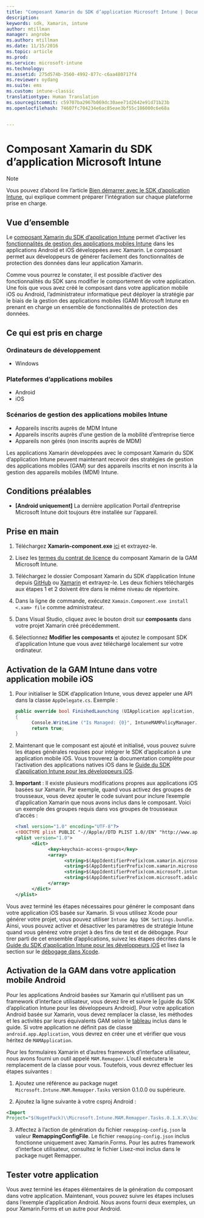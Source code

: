 ```yaml
---
title: "Composant Xamarin du SDK d’application Microsoft Intune | Documentation Microsoft"
description: 
keywords: sdk, Xamarin, intune
author: mtillman
manager: angrobe
ms.author: mtillman
ms.date: 11/15/2016
ms.topic: article
ms.prod: 
ms.service: microsoft-intune
ms.technology: 
ms.assetid: 275d574b-3560-4992-877c-c6aa480717f4
ms.reviewer: oydang
ms.suite: ems
ms.custom: intune-classic
translationtype: Human Translation
ms.sourcegitcommit: c59707ba2967b069dc30aee71d2642e91d71b23b
ms.openlocfilehash: 74607fc704234e6ac85eae3bf55c186000c6e68a


---
```


# <a name="microsoft-intune-app-sdk-xamarin-component"></a>Composant Xamarin du SDK d’application Microsoft Intune

> [!NOTE]
> Vous pouvez d’abord lire l’article [Bien démarrer avec le SDK d’application Intune](intune-app-sdk-get-started.md), qui explique comment préparer l’intégration sur chaque plateforme prise en charge.



## <a name="overview"></a>Vue d’ensemble
Le [composant Xamarin du SDK d’application Intune](https://components.xamarin.com/view/microsoft.intune.mam) permet d’activer les [fonctionnalités de gestion des applications mobiles Intune](/intune/deploy-use/protect-app-data-using-mobile-app-management-policies-with-microsoft-intune) dans les applications Android et iOS développées avec Xamarin. Le composant permet aux développeurs de générer facilement des fonctionnalités de protection des données dans leur application Xamarin.

Comme vous pourrez le constater, il est possible d’activer des fonctionnalités du SDK sans modifier le comportement de votre application. Une fois que vous avez créé le composant dans votre application mobile iOS ou Android, l’administrateur informatique peut déployer la stratégie par le biais de la gestion des applications mobiles (GAM) Microsoft Intune en prenant en charge un ensemble de fonctionnalités de protection des données.

## <a name="whats-supported"></a>Ce qui est pris en charge

### <a name="developer-machines"></a>Ordinateurs de développement
* Windows


### <a name="mobile-app-platforms"></a>Plateformes d’applications mobiles
* Android
* iOS


### <a name="intune-mobile-application-management-scenarios"></a>Scénarios de gestion des applications mobiles Intune

* Appareils inscrits auprès de MDM Intune
* Appareils inscrits auprès d’une gestion de la mobilité d’entreprise tierce
* Appareils non gérés (non inscrits auprès de MDM)

Les applications Xamarin développées avec le composant Xamarin du SDK d’application Intune peuvent maintenant recevoir des stratégies de gestion des applications mobiles (GAM) sur des appareils inscrits et non inscrits à la gestion des appareils mobiles (MDM) Intune.

## <a name="prerequisites"></a>Conditions préalables

* **[Android uniquement]** La dernière application Portail d’entreprise Microsoft Intune doit toujours être installée sur l’appareil.

## <a name="get-started"></a>Prise en main

1.    Téléchargez **Xamarin-component.exe** [ici](https://components.xamarin.com/submit/xpkg) et extrayez-le.

2. Lisez les [termes du contrat de licence](https://components.xamarin.com/license/microsoft.intune.mam) du composant Xamarin de la GAM Microsoft Intune.

3.    Téléchargez le dossier Composant Xamarin du SDK d’application Intune depuis [GitHub](https://github.com/msintuneappsdk/intune-app-sdk-xamarin) ou [Xamarin](https://components.xamarin.com/license/microsoft.intune.mam) et extrayez-le. Les deux fichiers téléchargés aux étapes 1 et 2 doivent être dans le même niveau de répertoire.

4.    Dans la ligne de commande, exécutez `Xamain.Component.exe install <.xam> file` comme administrateur.

5.    Dans Visual Studio, cliquez avec le bouton droit sur **composants** dans votre projet Xamarin créé précédemment.

6.    Sélectionnez **Modifier les composants** et ajoutez le composant SDK d’application Intune que vous avez téléchargé localement sur votre ordinateur.



## <a name="enabling-intune-mam-in-your-ios-mobile-app"></a>Activation de la GAM Intune dans votre application mobile iOS
1.    Pour initialiser le SDK d’application Intune, vous devez appeler une API dans la classe `AppDelegate.cs`. Exemple :

      ```csharp
      public override bool FinishedLaunching (UIApplication application, NSDictionary launchOptions)
      {
            Console.WriteLine ("Is Managed: {0}", IntuneMAMPolicyManager.Instance.PrimaryUser != null);
            return true;
      }

      ```

2.    Maintenant que le composant est ajouté et initialisé, vous pouvez suivre les étapes générales requises pour intégrer le SDK d’application à une application mobile iOS. Vous trouverez la documentation complète pour l’activation des applications natives iOS dans le [Guide du SDK d’application Intune pour les développeurs iOS](intune-app-sdk-ios.md).
3. **Important** : Il existe plusieurs modifications propres aux applications iOS basées sur Xamarin. Par exemple, quand vous activez des groupes de trousseaux, vous devez ajouter le code suivant pour inclure l’exemple d’application Xamarin que nous avons inclus dans le composant. Voici un exemple des groupes requis dans vos groupes de trousseaux d’accès :

      ```xml
      <?xml version="1.0" encoding="UTF-8"?>
      <!DOCTYPE plist PUBLIC "-//Apple//DTD PLIST 1.0//EN" "http://www.apple.com/DTDs/PropertyList-1.0.dtd">
      <plist version="1.0">
            <dict>
                  <key>keychain-access-groups</key>
                  <array>
                        <string>$(AppIdentifierPrefix)com.xamarin.microsoftintunesample</string>
                        <string>$(AppIdentifierPrefix)com.xamarin.microsoftintunesample.intunemam</string>
                        <string>$(AppIdentifierPrefix)com.microsoft.intune.mam</string>
                        <string>$(AppIdentifierPrefix)com.microsoft.adalcache</string>
                  </array>
            </dict>
      </plist>
      ```

Vous avez terminé les étapes nécessaires pour générer le composant dans votre application iOS basée sur Xamarin. Si vous utilisez Xcode pour générer votre projet, vous pouvez utiliser `Intune App SDK Settings.bundle`. Ainsi, vous pouvez activer et désactiver les paramètres de stratégie Intune quand vous générez votre projet à des fins de test et de débogage. Pour tirer parti de cet ensemble d’applications, suivez les étapes décrites dans le [Guide du SDK d’application Intune pour les développeurs iOS](intune-app-sdk-ios.md) et lisez la section sur le [débogage dans Xcode](intune-app-sdk-ios.md#status-result-and-debug-notifications).

## <a name="enabling-mam-in-your-android-mobile-app"></a>Activation de la GAM dans votre application mobile Android
Pour les applications Android basées sur Xamarin qui n’utilisent pas un framework d’interface utilisateur, vous devez lire et suivre le [guide du SDK d’application Intune pour les développeurs Android]. Pour votre application Android basée sur Xamarin, vous devez remplacer la classe, les méthodes et les activités par leurs équivalents GAM selon le [tableau](intune-app-sdk-android.md#replace-classes-methods-and-activities-with-their-mam-equivalent-required) inclus dans le guide. Si votre application ne définit pas de classe `android.app.Application`, vous devrez en créer une et vérifier que vous héritez de `MAMApplication`.

Pour les formulaires Xamarin et d’autres framework d’interface utilisateur, nous avons fourni un outil appelé `MAM.Remapper`. L’outil exécutera le remplacement de la classe pour vous. Toutefois, vous devrez effectuer les étapes suivantes :

1.    Ajoutez une référence au package nuget ` Microsoft.Intune.MAM.Remapper.Tasks` version 0.1.0.0 ou supérieure.

2.    Ajoutez la ligne suivante à votre csproj Android :
  ```xml
  <Import
  Project="$(NugetPack)\\Microsoft.Intune.MAM.Remapper.Tasks.0.1.X.X\\build\\MonoAndroid10\\Microsoft.Intune.MAM.Remapper.targets" />
  ```

3.    Affectez à l’action de génération du fichier `remapping-config.json` la valeur **RemappingConfigFile**. Le fichier `remapping-config.json` inclus fonctionne uniquement avec Xamarin.Forms. Pour les autres framework d’interface utilisateur, consultez le fichier Lisez-moi inclus dans le package nuget Remapper.

## <a name="test-your-app"></a>Tester votre application

Vous avez terminé les étapes élémentaires de la génération du composant dans votre application. Maintenant, vous pouvez suivre les étapes incluses dans l’exemple d’application Android. Nous avons fourni deux exemples, un pour Xamarin.Forms et un autre pour Android.



<!--HONumber=Dec16_HO2-->


